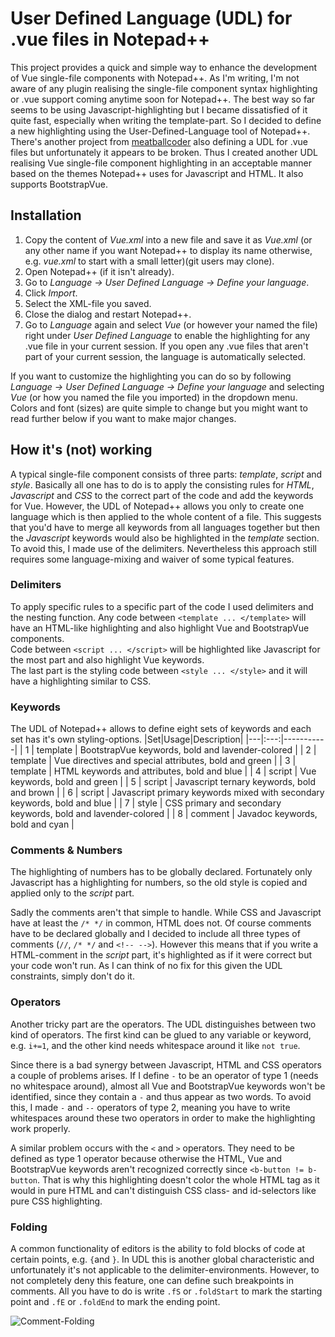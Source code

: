 # User Defined Language (UDL) for .vue files in Notepad++
This project provides a quick and simple way to enhance the development of Vue single-file components with Notepad++.
As I'm writing, I'm not aware of any plugin realising the single-file component syntax highlighting or .vue support coming anytime soon for Notepad++.
The best way so far seems to be using Javascript-highlighting but I became dissatisfied of it quite fast, especially when writing the template-part.
So I decided to define a new highlighting using the User-Defined-Language tool of Notepad++.  
There's another project from [meatballcoder](https://github.com/meatballcoder/notepadplusplus-vue-syntax-highlighting) also defining a UDL for .vue files but unfortunately it appears to be broken.
Thus I created another UDL realising Vue single-file component highlighting in an acceptable manner based on the themes Notepad++ uses for Javascript and HTML.
It also supports BootstrapVue.

## Installation
1. Copy the content of *Vue.xml* into a new file and save it as *Vue.xml* (or any other name if you want Notepad++ to display its name otherwise, e.g. *vue.xml* to start with a small letter)(git users may clone).
2. Open Notepad++ (if it isn't already).
3. Go to *Language -> User Defined Language -> Define your language*.
4. Click *Import*.
5. Select the XML-file you saved.
6. Close the dialog and restart Notepad++.
7. Go to *Language* again and select *Vue* (or however your named the file) right under *User Defined Language* to enable the highlighting for any .vue file in your current session. If you open any .vue files that aren't part of your current session, the language is automatically selected.

If you want to customize the highlighting you can do so by following *Language -> User Defined Language -> Define your language* and selecting *Vue* (or how you named the file you imported) in the dropdown menu.
Colors and font (sizes) are quite simple to change but you might want to read further below if you want to make major changes.

## How it's (not) working
A typical single-file component consists of three parts: *template*, *script* and *style*.
Basically all one has to do is to apply the consisting rules for *HTML*, *Javascript* and *CSS* to the correct part of the code and add the keywords for Vue.
However, the UDL of Notepad++ allows you only to create one language which is then applied to the whole content of a file.
This suggests that you'd have to merge all keywords from all languages together but then the *Javascript* keywords would also be highlighted in the *template* section.
To avoid this, I made use of the delimiters.
Nevertheless this approach still requires some language-mixing and waiver of some typical features.

### Delimiters
To apply specific rules to a specific part of the code I used delimiters and the nesting function.
Any code between `<template ... </template>` will have an HTML-like highlighting and also highlight Vue and BootstrapVue components.  
Code between `<script ... </script>` will be highlighted like Javascript for the most part and also highlight Vue keywords.  
The last part is the styling code between `<style ... </style>` and it will have a highlighting similar to CSS.

### Keywords
The UDL of Notepad++ allows to define eight sets of keywords and each set has it's own styling-options.
|Set|Usage|Description|
|---|:---:|-----------|
| 1 | template | BootstrapVue keywords, bold and lavender-colored |
| 2 | template | Vue directives and special attributes, bold and green |
| 3 | template | HTML keywords and attributes, bold and blue |
| 4 | script   | Vue keywords, bold and green |
| 5 | script   | Javascript ternary keywords, bold and brown |
| 6 | script   | Javascript primary keywords mixed with secondary keywords, bold and blue |
| 7 | style    | CSS primary and secondary keywords, bold and lavender-colored |
| 8 | comment  | Javadoc keywords, bold and cyan |

### Comments & Numbers
The highlighting of numbers has to be globally declared.
Fortunately only Javascript has a highlighting for numbers, so the old style is copied and applied only to the *script* part.

Sadly the comments aren't that simple to handle.
While CSS and Javascript have at least the `/* */` in common, HTML does not.
Of course comments have to be declared globally and I decided to include all three types of comments (`//`, `/* */` and `<!-- -->`).
However this means that if you write a HTML-comment in the *script* part, it's highlighted as if it were correct but your code won't run.
As I can think of no fix for this given the UDL constraints, simply don't do it.

### Operators
Another tricky part are the operators.
The UDL distinguishes between two kind of operators.
The first kind can be glued to any variable or keyword, e.g. `i+=1`, and the other kind needs whitespace around it like `not true`.

Since there is a bad synergy between Javascript, HTML and CSS operators a couple of problems arises.
If I define `-` to be an operator of type 1 (needs no whitespace around), almost all Vue and BootstrapVue keywords won't be identified, since they contain a `-` and thus appear as two words.
To avoid this, I made `-` and `--` operators of type 2, meaning you have to write whitespaces around these two operators in order to make the highlighting work properly.

A similar problem occurs with the `<` and `>` operators.
They need to be defined as type 1 operator because otherwise the HTML, Vue and BootstrapVue keywords aren't recognized correctly since `<b-button != b-button`.
That is why this highlighting doesn't color the whole HTML tag as it would in pure HTML and can't distinguish CSS class- and id-selectors like pure CSS highlighting.

### Folding
A common functionality of editors is the ability to fold blocks of code at certain points, e.g. `{`and `}`.
In UDL this is another global characteristic and unfortunately it's not applicable to the delimiter-environments.
However, to not completely deny this feature, one can define such breakpoints in comments.
All you have to do is write `.fS` or `.foldStart` to mark the starting point and `.fE` or `.foldEnd` to mark the ending point.

![Comment-Folding](https://github.com/J0hann3s/NotepadPlusPlus-Vue-UDL/blob/master/img/folding.png)
